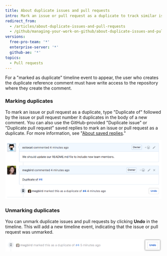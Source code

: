 ```yaml
---
title: About duplicate issues and pull requests
intro: Mark an issue or pull request as a duplicate to track similar issues or pull requests together and remove unnecessary burden for both maintainers and collaborators.
redirect_from:
  - /articles/about-duplicate-issues-and-pull-requests
  - /github/managing-your-work-on-github/about-duplicate-issues-and-pull-requests
versions:
  free-pro-team: '*'
  enterprise-server: '*'
  github-ae: '*'
topics:
  - Pull requests
---
```

For a "marked as duplicate" timeline event to appear, the user who creates the duplicate reference comment must have write access to the repository where they create the comment.

### Marking duplicates

To mark an issue or pull request as a duplicate, type "Duplicate of" followed by the issue or pull request number it duplicates in the body of a new comment. You can also use the GitHub-provided "Duplicate issue" or "Duplicate pull request" saved replies to mark an issue or pull request as a duplicate. For more information, see "[About saved replies](/articles/about-saved-replies)."

![Duplicate issue syntax](/assets/images/help/issues/duplicate-issue-syntax.png)

### Unmarking duplicates

You can unmark duplicate issues and pull requests by clicking **Undo** in the timeline. This will add a new timeline event, indicating that the issue or pull request was unmarked.

![Unmark duplicate issue button](/assets/images/help/issues/unmark-duplicate-issue-button.png)
